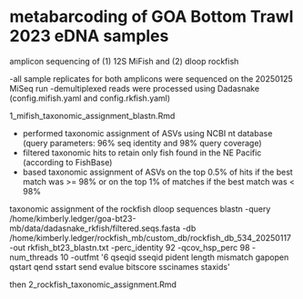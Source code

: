 # metabarcoding of GOA Bottom Trawl 2023 eDNA samples

amplicon sequencing of (1) 12S MiFish and (2) dloop rockfish

-all sample replicates for both amplicons were sequenced on the 20250125 MiSeq run
-demultiplexed reads were processed using Dadasnake (config.mifish.yaml and config.rkfish.yaml)

1_mifish_taxonomic_assignment_blastn.Rmd
- performed taxonomic assignment of ASVs using NCBI nt database (query parameters: 96% seq identity and 98% query coverage)
- filtered taxonomic hits to retain only fish found in the NE Pacific (according to FishBase)
- based taxonomic assignment of ASVs on the top 0.5% of hits if the best match was >= 98% or on the top 1% of matches if the best match was < 98%

taxonomic assignment of the rockfish dloop sequences 
blastn -query /home/kimberly.ledger/goa-bt23-mb/data/dadasnake_rkfish/filtered.seqs.fasta -db /home/kimberly.ledger/rockfish_mb/custom_db/rockfish_db_534_20250117 -out rkfish_bt23_blastn.txt -perc_identity 92 -qcov_hsp_perc 98 -num_threads 10 -outfmt '6 qseqid sseqid pident length mismatch gapopen qstart qend sstart send evalue bitscore sscinames staxids'

then 2_rockfish_taxonomic_assignment.Rmd

